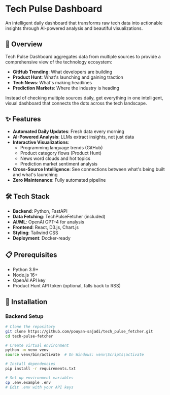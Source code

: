 # Tech Pulse Dashboard

An intelligent daily dashboard that transforms raw tech data into actionable insights through AI-powered analysis and beautiful visualizations.

## 🚀 Overview

Tech Pulse Dashboard aggregates data from multiple sources to provide a comprehensive view of the technology ecosystem:

- **GitHub Trending**: What developers are building
- **Product Hunt**: What's launching and gaining traction
- **Tech News**: What's making headlines
- **Prediction Markets**: Where the industry is heading

Instead of checking multiple sources daily, get everything in one intelligent, visual dashboard that connects the dots across the tech landscape.

## ✨ Features

- **Automated Daily Updates**: Fresh data every morning
- **AI-Powered Analysis**: LLMs extract insights, not just data
- **Interactive Visualizations**: 
  - Programming language trends (GitHub)
  - Product category flows (Product Hunt)
  - News word clouds and hot topics
  - Prediction market sentiment analysis
- **Cross-Source Intelligence**: See connections between what's being built and what's launching
- **Zero Maintenance**: Fully automated pipeline

## 🛠️ Tech Stack

- **Backend**: Python, FastAPI
- **Data Fetching**: TechPulseFetcher (included)
- **AI/ML**: OpenAI GPT-4 for analysis
- **Frontend**: React, D3.js, Chart.js
- **Styling**: Tailwind CSS
- **Deployment**: Docker-ready

## 📋 Prerequisites

- Python 3.9+
- Node.js 16+
- OpenAI API key
- Product Hunt API token (optional, falls back to RSS)

## 🔧 Installation

### Backend Setup

```bash
# Clone the repository
git clone https://github.com/pouyan-sajadi/tech_pulse_fetcher.git
cd tech-pulse-fetcher

# Create virtual environment
python -m venv venv
source venv/bin/activate  # On Windows: venv\Scripts\activate

# Install dependencies
pip install -r requirements.txt

# Set up environment variables
cp .env.example .env
# Edit .env with your API keys